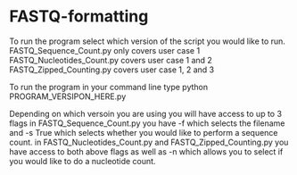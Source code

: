 # FASTQ-formatting

To run the program select which version of the script you would like to run. 
FASTQ_Sequence_Count.py only covers user case 1 
FASTQ_Nucleotides_Count.py covers user case 1 and 2
FASTQ_Zipped_Counting.py covers user case 1, 2 and 3

To run the program in your command line type 
  python PROGRAM_VERSIPON_HERE.py 
 
Depending on which versoin you are using you will have access to up to 3 flags
in FASTQ_Sequence_Count.py you have -f which selects the filename and -s True which selects whether you would like to perform a sequence count.
in FASTQ_Nucleotides_Count.py and FASTQ_Zipped_Counting.py you have access to both above flags as well as -n which allows you to select if you would like to do a nucleotide count.
